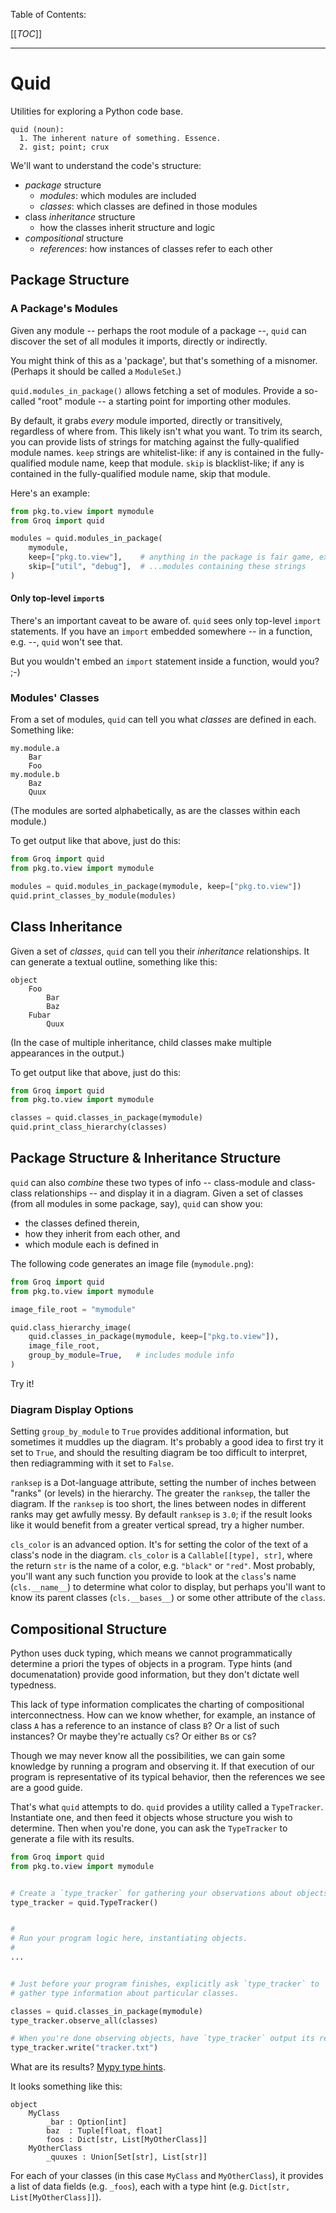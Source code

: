 Table of Contents:

[[_TOC_]]

----

# Quid

Utilities for exploring a Python code base.

```
quid (noun):
  1. The inherent nature of something. Essence.
  2. gist; point; crux
```

We'll want to understand the code's structure:
+ *package* structure
  - _modules_: which modules are included
  - _classes_: which classes are defined in those modules
+ class *inheritance* structure
  - how the classes inherit structure and logic
+ *compositional* structure
  - _references_: how instances of classes refer to each other


## Package Structure

### A Package's Modules

Given any module -- perhaps the root module of a package --, `quid`
can discover the set of all modules it imports, directly or
indirectly.

You might think of this as a 'package', but that's something of a
misnomer. (Perhaps it should be called a `ModuleSet`.)

`quid.modules_in_package()` allows fetching a set of modules. Provide
a so-called "root" module -- a starting point for importing other
modules.

By default, it grabs _every_ module imported, directly or
transitively, regardless of where from. This likely isn't what you
want. To trim its search, you can provide lists of strings for
matching against the fully-qualified module names. `keep` strings are
whitelist-like: if any is contained in the fully-qualified module
name, keep that module. `skip` is blacklist-like; if any is contained
in the fully-qualified module name, skip that module.

Here's an example:

```python
from pkg.to.view import mymodule
from Groq import quid

modules = quid.modules_in_package(
    mymodule,
    keep=["pkg.to.view"],    # anything in the package is fair game, except...
    skip=["util", "debug"],  # ...modules containing these strings
)
```

#### Only top-level `import`s

There's an important caveat to be aware of. `quid` sees only top-level
`import` statements. If you have an `import` embedded somewhere -- in
a function, e.g. --, `quid` won't see that.

But you wouldn't embed an `import` statement inside a function, would
you? ;-)


### Modules' Classes

From a set of modules, `quid` can tell you what _classes_ are defined
in each. Something like:

```
my.module.a
    Bar
    Foo
my.module.b
    Baz
    Quux
```

(The modules are sorted alphabetically, as are the classes within each
module.)

To get output like that above, just do this:

```python
from Groq import quid
from pkg.to.view import mymodule

modules = quid.modules_in_package(mymodule, keep=["pkg.to.view"])
quid.print_classes_by_module(modules)
```


## Class Inheritance

Given a set of _classes_, `quid` can tell you their _inheritance_
relationships. It can generate a textual outline, something like this:

```
object
    Foo
        Bar
        Baz
    Fubar
        Quux
```

(In the case of multiple inheritance, child classes make multiple
appearances in the output.)

To get output like that above, just do this:

```python
from Groq import quid
from pkg.to.view import mymodule

classes = quid.classes_in_package(mymodule)
quid.print_class_hierarchy(classes)
```


## Package Structure & Inheritance Structure

`quid` can also _combine_ these two types of info -- class-module and
class-class relationships -- and display it in a diagram. Given a set
of classes (from all modules in some package, say), `quid` can show
you:

+ the classes defined therein,
+ how they inherit from each other, and
+ which module each is defined in


The following code generates an image file (`mymodule.png`):

```python
from Groq import quid
from pkg.to.view import mymodule

image_file_root = "mymodule"

quid.class_hierarchy_image(
    quid.classes_in_package(mymodule, keep=["pkg.to.view"]),
    image_file_root,
    group_by_module=True,   # includes module info
)
```

Try it!

### Diagram Display Options

Setting `group_by_module` to `True` provides additional information,
but sometimes it muddles up the diagram. It's probably a good idea to
first try it set to `True`, and should the resulting diagram be too
difficult to interpret, then rediagramming with it set to `False`.

`ranksep` is a Dot-language attribute, setting the number of inches
between "ranks" (or levels) in the hierarchy. The greater the
`ranksep`, the taller the diagram. If the `ranksep` is too short, the
lines between nodes in different ranks may get awfully messy. By
default `ranksep` is `3.0`; if the result looks like it would benefit
from a greater vertical spread, try a higher number.

`cls_color` is an advanced option. It's for setting the color of the
text of a class's node in the diagram. `cls_color` is a
`Callable[[type], str]`, where the return `str` is the name of a
color, e.g. `"black"` or `"red"`. Most probably, you'll want any
such function you provide to look at the `class`'s name
(`cls.__name__`) to determine what color to display, but perhaps
you'll want to know its parent classes (`cls.__bases__`) or some other
attribute of the `class`.


## Compositional Structure

Python uses duck typing, which means we cannot programmatically
determine a priori the types of objects in a program. Type hints (and
documenatation) provide good information, but they don't dictate well
typedness.

This lack of type information complicates the charting of
compositional interconnectness. How can we know whether, for example,
an instance of class `A` has a reference to an instance of class `B`?
Or a list of such instances? Or maybe they're actually `C`s? Or either
`B`s or `C`s?

Though we may never know all the possibilities, we can gain some
knowledge by running a program and observing it. If that execution of
our program is representative of its typical behavior, then the
references we see are a good guide.

That's what `quid` attempts to do. `quid` provides a utility called a
`TypeTracker`. Instantiate one, and then feed it objects whose
structure you wish to determine. Then when you're done, you can ask
the `TypeTracker` to generate a file with its results.


```python
from Groq import quid
from pkg.to.view import mymodule


# Create a `type_tracker` for gathering your observations about objects' types.
type_tracker = quid.TypeTracker()


#
# Run your program logic here, instantiating objects.
#
...


# Just before your program finishes, explicitly ask `type_tracker` to
# gather type information about particular classes.

classes = quid.classes_in_package(mymodule)
type_tracker.observe_all(classes)

# When you're done observing objects, have `type_tracker` output its results.
type_tracker.write("tracker.txt")

```

What are its results?
[Mypy type hints](https://mypy.readthedocs.io/en/stable/cheat_sheet_py3.html).


It looks something like this:

```
object
    MyClass
        _bar : Option[int]
        baz  : Tuple[float, float]
        foos : Dict[str, List[MyOtherClass]]
    MyOtherClass
        _quuxes : Union[Set[str], List[str]]
```

For each of your classes (in this case `MyClass` and `MyOtherClass`),
it provides a list of data fields (e.g. `_foos`), each with a type hint
(e.g. `Dict[str, List[MyOtherClass]]`).
